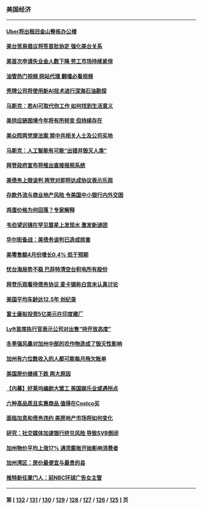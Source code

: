 ### 美国经济
---
#### [Uber将出租旧金山整栋办公楼](../../pages/ncid1078158/n14000120.md?05191645) 
#### [美台贸易倡议将签首批协定 强化美台关系](../../pages/ncid1078158/n14000054.md?05191645) 
#### [美首次申请失业金人数下降 劳工市场持续紧俏](../../pages/ncid1078158/n13999780.md?05191645) 
#### [油管热门视频 网站代理 翻墙必看视频](http://138.2.39.72:81/youtube.html?epic-marker?05191645)
#### [壳牌公司将使用新AI技术进行深海石油勘探](../../pages/ncid1078158/n13999213.md?05191645) 
#### [马斯克：若AI可取代你工作 如何找到生活意义](../../pages/ncid1078158/n13999079.md?05191645) 
#### [美供应链困境今年将有所转变 但持续存在](../../pages/ncid1078158/n13999097.md?05191645) 
#### [美众院两党提法案 禁中共相关人士及公司买地](../../pages/ncid1078158/n13999002.md?05191645) 
#### [马斯克：人工智能有可能“出错并毁灭人类”](../../pages/ncid1078158/n13999060.md?05191645) 
#### [拜登政府宣布将推出直接报税系统](../../pages/ncid1078158/n13998966.md?05191645) 
#### [美债务上限谈判 两党对即将达成协议表示乐观](../../pages/ncid1078158/n13998794.md?05191645) 
#### [存款外流与商业地产风险 令美国中小银行内外交困](../../pages/ncid1078158/n13998457.md?05191645) 
#### [鸡蛋价格为何回落？专家解释](../../pages/ncid1078158/n13998478.md?05191645) 
#### [韦伯望远镜在罕见彗星上发现水 激发新谜团](../../pages/ncid1078158/n13998309.md?05191645) 
#### [华尔街备战：美债务谈判已造成损害](../../pages/ncid1078158/n13998286.md?05191645) 
#### [美零售额4月份增长0.4% 低于预期](../../pages/ncid1078158/n13998256.md?05191645) 
#### [忧台海局势不稳 巴菲特清空台积电所有股份](../../pages/ncid1078158/n13998249.md?05191645) 
#### [拜登乐观看待债务协议 麦卡锡称白宫未认真讨论](../../pages/ncid1078158/n13997670.md?05191645) 
#### [美国平均车龄达12.5年 创纪录](../../pages/ncid1078158/n13997415.md?05191645) 
#### [富士康拟投资5亿美元在印度建厂](../../pages/ncid1078158/n13997524.md?05191645) 
#### [Lyft首席执行官表示公司对出售“持开放态度”](../../pages/ncid1078158/n13997231.md?05191645) 
#### [冬季强风暴对加州中部的农作物造成了毁灭性影响](../../pages/ncid1078158/n13997224.md?05191645) 
#### [加州有六位数收入的人都可能每月拖欠账单](../../pages/ncid1078158/n13997200.md?05191645) 
#### [美国房价继续下跌 两大原因](../../pages/ncid1078158/n13997172.md?05191645) 
#### [【内幕】好莱坞编剧大罢工 美国娱乐业或遇拐点](../../pages/ncid1078158/n13995001.md?05191645) 
#### [六种高品质且实惠商品 值得在Costco买](../../pages/ncid1078158/n13993444.md?05191645) 
#### [面临加息和债务违约 美房地产市场将如何变化](../../pages/ncid1078158/n13996182.md?05191645) 
#### [研究：社交媒体加速银行挤兑风险 导致SVB倒闭](../../pages/ncid1078158/n13995822.md?05191645) 
#### [加州物价平均上涨17% 通货膨胀开始影响消费者](../../pages/ncid1078158/n13995509.md?05191645) 
#### [加州湾区：房价最便宜与最贵的县](../../pages/ncid1078158/n13995500.md?05191645) 
#### [推特新任掌门人：前NBC环球广告女主管](../../pages/ncid1078158/n13995496.md?05191645) 

---
#### 第 [ [132](./132.md?05191645) / [131](./131.md?05191645) / [130](./130.md?05191645) / [129](./129.md?05191645) / [128](./128.md?05191645) / [127](./127.md?05191645) / [126](./126.md?05191645) / [125](./125.md?05191645) ] 页
